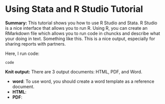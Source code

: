 # Using Stata and R Studio Tutorial

**Summary:** This tutorial shows you how to use R Studio and Stata. R Studio is a nice interface that allows you to run R. Using R, you can create an RMarkdown file which allows you to run code in chuncks and describe what your doing in text. Something like this. This is a nice output, especially for sharing reports with partners.

Here, I run code:
```
code 
```

**Knit output:** There are 3 output documents: HTML, PDF, and Word. 
- **word**: To use word, you should create a word template as a reference document. 
- **HTML**:
- **PDF**:


